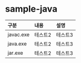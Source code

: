 # sample-java

|구분|내용|설명|
|:------|:---|:---|
|javac.exe|테스트2|테스트3|
|java.exe|테스트2|테스트3|
|jar.exe|테스트2|테스트3|